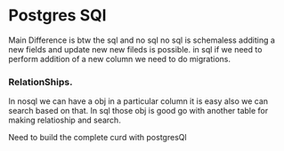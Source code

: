 # Postgres SQl

Main Difference is btw the sql and no sql 
no sql is schemaless additing a new fields and update new new fileds is possible.
in sql if we need to perform addition of a new column we need to do migrations.

### RelationShips.
In nosql we can have a obj in a particular column it is easy also we can search based on that.
In sql those obj is good go with another table for making relatioship and search.

<!-- postgresql://test_owner:C5gUS1upMweB@ep-blue-flower-a5ty6a24.us-east-2.aws.neon.tech/test?sslmode=require -->

Need to build the complete curd with postgresQl
